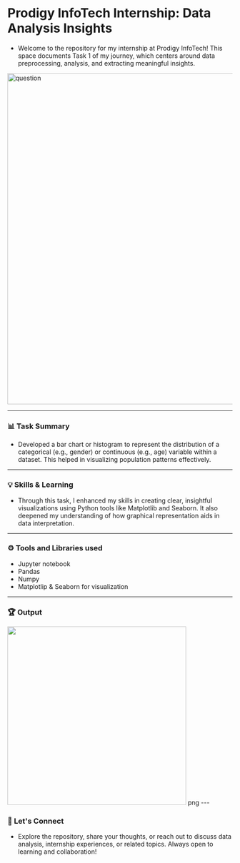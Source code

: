 # Prodigy InfoTech Internship: Data Analysis Insights
-  Welcome to the repository for my internship at Prodigy InfoTech! This space documents Task 1 of my journey, which centers around data preprocessing, analysis, and extracting meaningful insights.
  <img width="742" alt="question" src="https://github.com/user-attachments/assets/b656b7a9-dbe1-4986-a0bd-9ac0e206a71b" style ='center'/>

---

### 📊 Task Summary
- Developed a bar chart or histogram to represent the distribution of a categorical (e.g., gender) or continuous (e.g., age) variable within a dataset. This helped in visualizing population patterns effectively.

---

### 💡 Skills & Learning
- Through this task, I enhanced my skills in creating clear, insightful visualizations using Python tools like Matplotlib and Seaborn. It also deepened my understanding of how graphical representation aids in data interpretation.

---

### ⚙️ Tools and Libraries used
- Jupyter notebook
- Pandas
- Numpy
- Matplotlip & Seaborn for visualization

---

### 🏆 Output 
<img src="C:\Users\DELL\Downloads\Screenshot 2025-05-26 184351.png" width="400" height="400">
png
---

### 🤝 Let's Connect
- Explore the repository, share your thoughts, or reach out to discuss data analysis, internship experiences, or related topics. Always open to learning and collaboration!


